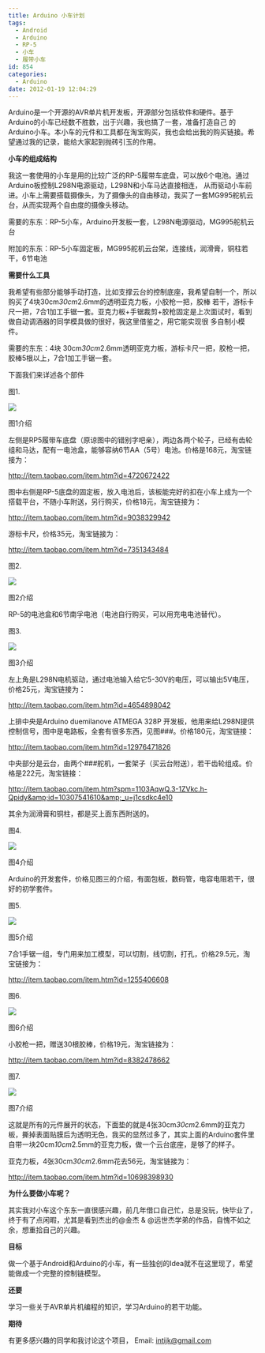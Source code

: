 ```yaml
---
title: Arduino 小车计划
tags:
  - Android
  - Arduino
  - RP-5
  - 小车
  - 履带小车
id: 854
categories:
  - Arduino
date: 2012-01-19 12:04:29
---
```


Arduino是一个开源的AVR单片机开发板，开源部分包括软件和硬件。基于Arduino的小车已经数不胜数，出于兴趣，我也搞了一套，准备打造自己 的Arduino小车。本小车的元件和工具都在淘宝购买，我也会给出我的购买链接。希望通过我的记录，能给大家起到抛砖引玉的作用。

**小车的组成结构**

我这一套使用的小车是用的比较广泛的RP-5履带车底盘，可以放6个电池。通过Arduino板控制L298N电源驱动，L298N和小车马达直接相连， 从而驱动小车前进。小车上需要搭载摄像头，为了摄像头的自由移动，我买了一套MG995舵机云台，从而实现两个自由度的摄像头移动。

需要的东东：RP-5小车，Arduino开发板一套，L298N电源驱动，MG995舵机云台

附加的东东：RP-5小车固定板，MG995舵机云台架，连接线，润滑膏，铜柱若干，6节电池

**需要什么工具**

我希望有些部分能够手动打造，比如支撑云台的控制底座，我希望自制一个，所以购买了4块30cm*30cm*2.6mm的透明亚克力板，小胶枪一把，胶棒 若干，游标卡尺一把，7合1加工手锯一套。亚克力板+手锯裁剪+胶枪固定是上次面试时，看到做自动调酒器的同学模具做的很好，我这里借鉴之，用它能实现很 多自制小模件。

需要的东东：4块 30cm*30cm*2.6mm透明亚克力板，游标卡尺一把，胶枪一把，胶棒5根以上，7合1加工手锯一套。

下面我们来详述各个部件

图1.

![](http://fmn.rrimg.com/fmn057/20120119/1910/b_large_JBql_47f10000c9cf121c.jpg)

图1介绍

左侧是RP5履带车底盘（原谅图中的错别字吧亲），两边各两个轮子，已经有齿轮组和马达，配有一电池盒，能够容纳6节AA（5号）电池。价格是168元，淘宝链接为：

http://item.taobao.com/item.htm?id=4720672422

图中右侧是RP-5底盘的固定板，放入电池后，该板能完好的扣在小车上成为一个搭载平台，不随小车附送，另行购买，价格18元，淘宝链接为：

http://item.taobao.com/item.htm?id=9038329942

游标卡尺，价格35元，淘宝链接为：

http://item.taobao.com/item.htm?id=7351343484

图2.

![](http://fmn.rrimg.com/fmn062/20120119/1930/b_large_AOcR_6d5c00001e51121c.jpg)

图2介绍

RP-5的电池盒和6节南孚电池（电池自行购买，可以用充电电池替代）。

图3.

![](http://fmn.rrimg.com/fmn062/20120119/1920/b_large_b25I_21740000cbb7121b.jpg)

图3介绍

左上角是L298N电机驱动，通过电池输入给它5-30V的电压，可以输出5V电压，价格25元，淘宝链接为：

http://item.taobao.com/item.htm?id=4654898042

上排中央是Arduino duemilanove ATMEGA 328P 开发板，他用来给L298N提供控制信号，图中是电路板，全套有很多东西，见图###。价格180元，淘宝链接：

http://item.taobao.com/item.htm?id=12976471826

中央部分是云台，由两个###舵机，一套架子（买云台附送），若干齿轮组成。价格是222元，淘宝链接：

http://item.taobao.com/item.htm?spm=1103AqwQ.3-1ZVkc.h-Qpidy&amp;id=10307541610&amp;_u=j1csdkc4e10

其余为润滑膏和铜柱，都是买上面东西附送的。

图4.

![](http://fmn.rrimg.com/fmn065/20120119/1930/b_large_mj7t_26ed000005e7121b.jpg)

图4介绍

Arduino的开发套件，价格见图三的介绍，有面包板，数码管，电容电阻若干，很好的初学套件。

图5.

![](http://fmn.rrimg.com/fmn059/20120119/1935/b_large_m3og_799b0000cb8b1262.jpg)

图5介绍

7合1手锯一组，专门用来加工模型，可以切割，线切割，打孔，价格29.5元，淘宝链接为：

http://item.taobao.com/item.htm?id=1255406608

图6.

![](http://fmn.rrimg.com/fmn060/20120119/1935/b_large_4JtX_3be8000068bf121a.jpg)

图6介绍

小胶枪一把，赠送30根胶棒，价格19元，淘宝链接为：

http://item.taobao.com/item.htm?id=8382478662

图7.

![](http://fmn.rrimg.com/fmn061/20120119/1940/b_large_T7XB_7af2000037671261.jpg)

图7介绍

这就是所有的元件展开的状态，下面垫的就是4张30cm*30cm*2.6mm的亚克力板，撕掉表面贴膜后为透明无色，我买的显然过多了，其实上面的Arduino套件里自带一块20cm*10cm*2.5mm的亚克力板，做一个云台底座，是够了的样子。

亚克力板，4张30cm*30cm*2.6mm花去56元，淘宝链接为：

http://item.taobao.com/item.htm?id=10698398930

**为什么要做小车呢？**

其实我对小车这个东东一直很感兴趣，前几年借口自己忙，总是没玩，快毕业了，终于有了点闲暇，尤其是看到杰出的@金杰 &amp; @远世杰学弟的作品，自愧不如之余，想重拾自己的兴趣。

**目标**

做一个基于Android和Arduino的小车，有一些独创的Idea就不在这里现了，希望能做成一个完整的控制链模型。

**还要**

学习一些关于AVR单片机编程的知识，学习Arduino的若干功能。

**期待**

有更多感兴趣的同学和我讨论这个项目， Email: intijk@gmail.com